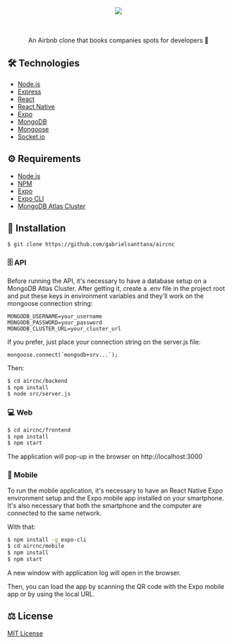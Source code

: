 <div align="center" style="margin-bottom: 50px">
  <img src="https://github.com/gabrielsanttana/aircnc/blob/master/mobile/assets/logo.png?raw=true)"/>
</div>

###

<p align="center">An Airbnb clone that books companies spots for developers 🏢</p>

## 🛠️ Technologies

<ul>
  <li><a href="https://nodejs.org/en/">Node.js</a></li>
  <li><a href="https://expressjs.com/">Express</a></li>
  <li><a href="https://reactjs.org/">React</a></li>
  <li><a href="https://reactnative.dev/">React Native</a></li>
  <li><a href="https://expo.io/">Expo</a></li>
  <li><a href="https://www.mongodb.com/">MongoDB</a></li>
  <li><a href="https://mongoosejs.com/">Mongoose</a></li>
  <li><a href="https://socket.io/">Socket.io</a></li>
</ul>

## ⚙️ Requirements

<ul>
  <li><a href="https://nodejs.org/en/">Node.js</a></li>
  <li><a href="https://www.npmjs.com/">NPM</a></li>
  <li><a href="https://expo.io/">Expo</a></li>
  <li><a href="https://expo.io/">Expo CLI</a></li>
  <li><a href="https://www.mongodb.com/cloud/atlas">MongoDB Atlas Cluster</a></li>
</ul>

## 🚀 Installation

```
$ git clone https://github.com/gabrielsanttana/aircnc
```

### 🗄️ API

Before running the API, it's necessary to have a database setup on a MongoDB Atlas Cluster. After getting it, create a .env file in the project root and put these keys in environment variables and they'll work on the mongoose connection string:

```
MONGODB_USERNAME=your_username
MONGODB_PASSWORD=your_password
MONGODB_CLUSTER_URL=your_cluster_url
```

If you prefer, just place your connection string on the server.js file:

```
mongoose.connect(`mongodb+srv...`);
```

Then:

```bash
$ cd aircnc/backend
$ npm install
$ node src/server.js
```

### 💻 Web

```bash
$ cd aircnc/frontend
$ npm install
$ npm start 
```

The application will pop-up in the browser on http://localhost:3000

### 📱 Mobile

To run the mobile application, it's necessary to have an React Native Expo environment setup and the Expo mobile app installed on your smartphone. 
It's also necessary that both the smartphone and the computer are connected to the same network.

With that:

```bash
$ npm install -g expo-cli
$ cd aircnc/mobile
$ npm install
$ npm start
```

<p>A new window with application log will open in the browser.</p>
<p>Then, you can load the app by scanning the QR code with the Expo mobile app or by using the local URL.</p>

## ⚖️ License

[MIT License](https://github.com/gabrielsanttana/aircnc/blob/master/LICENSE)
